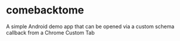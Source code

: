 # comebacktome
 A simple Android demo app that can be opened via a custom schema callback from a Chrome Custom Tab
